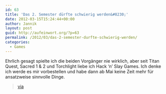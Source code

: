 ```yaml
---
id: 63
title: 'Das 2. Semester dürfte schwierig werden&#8230;'
date: 2012-03-15T15:24:44+00:00
author: Jannik
layout: post
guid: http://aufeinwort.org/?p=63
permalink: /2012/03/das-2-semester-durfte-schwierig-werden/
categories:
  - Games
---
```

Ehrlich gesagt spielte ich die beiden Vorgänger nie wirklich, aber seit Titan Quest, Sacred 1 & 2 und Torchlight liebe ich Hack &#8216;n&#8217; Slay Games. Ich denke ich werde es mir vorbestellen und habe dann ab Mai keine Zeit mehr für ansatzweise sinnvolle Dinge.

> [via](http://www.gamestar.de/spiele/diablo-3/news/diablo_3,44357,2565854.html)